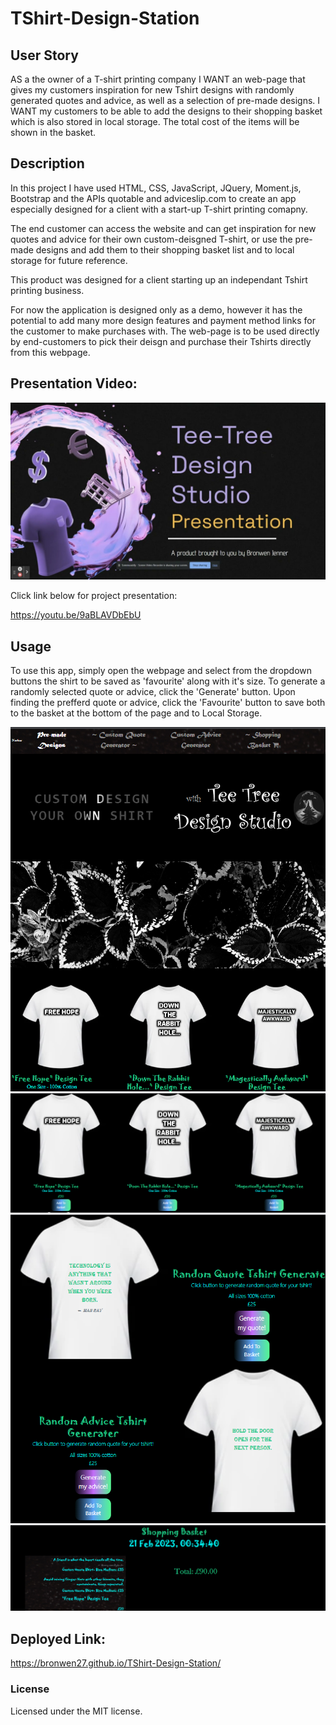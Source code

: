 # TShirt-Design-Station

## User Story

AS a the owner of a T-shirt printing company I WANT an web-page that gives my customers inspiration for new Tshirt designs with randomly generated quotes and advice, as well as a selection of pre-made designs. I WANT my customers to be able to add the designs to their shopping basket which is also stored in local storage. The total cost of the items will be shown in the basket. 

## Description 

In this project I have used HTML, CSS, JavaScript, JQuery, Moment.js, Bootstrap and the APIs quotable and adviceslip.com to create an app especially designed for a client with a start-up T-shirt printing comapny. 

The end customer can access the website and can get inspiration for new quotes and advice for their own custom-deisgned T-shirt, or use the pre-made designs and add them to their shopping basket list and to local storage for future reference. 

This product was designed for a client starting up an independant Tshirt printing business.

For now the application is designed only as a demo, however it has the potential to add many more design features and payment method links for the customer to make purchases with. The web-page is to be used directly by end-customers to pick their deisgn and purchase their Tshirts directly from this webpage. 

## Presentation Video:

![youtube thumbnail](/assets/images/youtubeThumbnail.jpg)

Click link below for project presentation:

https://youtu.be/9aBLAVDbEbU


## Usage

To use this app, simply open the webpage and select from the dropdown buttons the shirt to be saved as 'favourite' along with it's size. To generate a randomly selected quote or advice, click the 'Generate' button. Upon finding the prefferd quote or advice, click the 'Favourite' button to save both to the basket at the bottom of the page and to Local Storage. 

![first page](/assets/images/ScreenshotOne.png)
![pre-made shirts](/assets/images/ScreenshotTwo%20(2).png)
![second page shot](/assets/images/ScreenshotThree%20(2).png)
![shopping basket](/assets/images/ScreenshotFour.png)

## Deployed Link:

https://bronwen27.github.io/TShirt-Design-Station/

### License 
Licensed under the MIT license.


